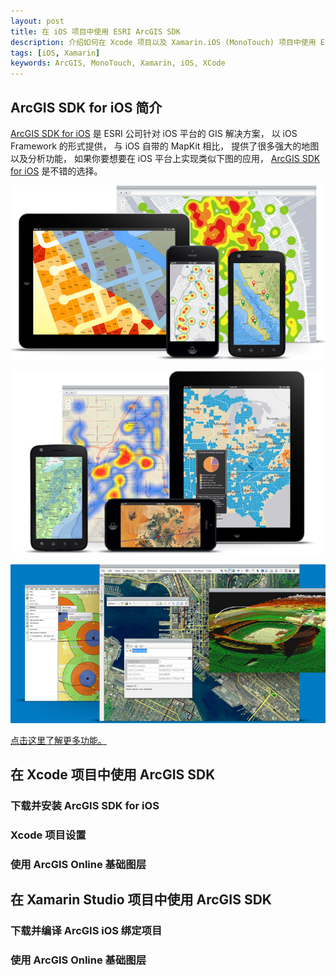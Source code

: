 ```yaml
---
layout: post
title: 在 iOS 项目中使用 ESRI ArcGIS SDK
description: 介绍如何在 Xcode 项目以及 Xamarin.iOS (MonoTouch) 项目中使用 ESRI ArcGIS SDK
tags: [iOS, Xamarin]
keywords: ArcGIS, MonoTouch, Xamarin, iOS, XCode
---
```


## ArcGIS SDK for iOS 简介 ##

[ArcGIS SDK for iOS][1] 是 ESRI 公司针对 iOS 平台的 GIS 解决方案， 以 iOS Framework 的形式提供， 与 iOS 自带的 MapKit 相比， 提供了很多强大的地图以及分析功能， 如果你要想要在 iOS 平台上实现类似下图的应用， [ArcGIS SDK for iOS][1] 是不错的选择。

![arcgis-org](/assets/post-images/arcgis-org.jpg)

![comm-at-large](/assets/post-images/comm-at-large.jpg)

![arcgis-tech2](/assets/post-images/arcgis-tech2.jpg)

[点击这里了解更多功能。][2]

## 在 Xcode 项目中使用 ArcGIS SDK ##

### 下载并安装 ArcGIS SDK for iOS ###

### Xcode 项目设置 ###

### 使用 ArcGIS Online 基础图层 ###

## 在 Xamarin Studio 项目中使用 ArcGIS SDK ##

### 下载并编译 ArcGIS iOS 绑定项目 ###

### 使用 ArcGIS Online 基础图层

[1]: https://developers.arcgis.com/en/ios/
[2]: https://developers.arcgis.com/en/features/